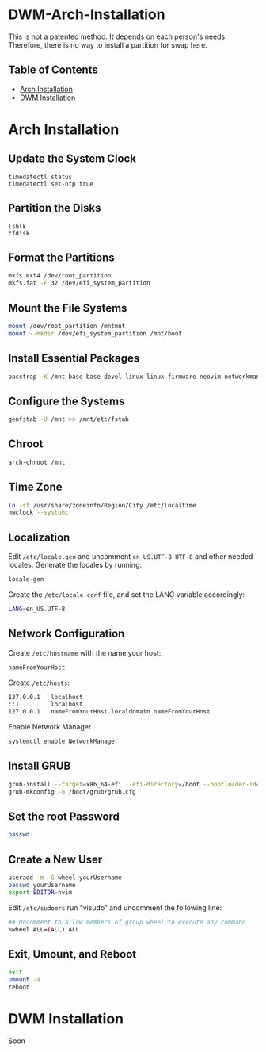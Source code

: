 # DWM-Arch-Installation
This is not a patented method. It depends on each person's needs. Therefore, there is no way to install a partition for swap here.

## Table of Contents
- [Arch Installation](#arch-installation)
- [DWM Installation](#dwm-installation)

# Arch Installation 
## Update the System Clock
```shell
timedatectl status
timedatectl set-ntp true
```
## Partition the Disks
```shell
lsblk
cfdisk
```
## Format the Partitions
```sh
mkfs.ext4 /dev/root_partition
mkfs.fat -F 32 /dev/efi_system_partition
```
## Mount the File Systems
```sh
mount /dev/root_partition /mntmnt
mount --mkdir /dev/efi_system_partition /mnt/boot
```
## Install Essential Packages
```sh
pacstrap -K /mnt base base-devel linux linux-firmware neovim networkmanager network-manager-applet grub efibootmgr linux-headers mtools git xdg-user-dirs
```
## Configure the Systems
```sh
genfstab -U /mnt >> /mnt/etc/fstab
```
## Chroot
```sh
arch-chroot /mnt
```
## Time Zone
```sh
ln -sf /usr/share/zoneinfo/Region/City /etc/localtime
hwclock --systohc
```
## Localization
Edit `/etc/locale.gen` and uncomment `en_US.UTF-8 UTF-8` and other needed locales. Generate the locales by running:
```sh
locale-gen
```
Create the `/etc/locale.conf` file, and set the LANG variable accordingly:
```sh
LANG=en_US.UTF-8
```
## Network Configuration 
Create `/etc/hostname` with the name your host:
```sh
nameFromYourHost
```
Create `/etc/hosts`:
```sh
127.0.0.1   localhost
::1         localhost
127.0.0.1   nameFromYourHost.localdomain nameFromYourHost
```
Enable Network Manager
```sh
systemctl enable NetworkManager
```
## Install GRUB
```sh
grub-install --target=x86_64-efi --efi-directory=/boot --bootloader-id=GRUB
grub-mkconfig -o /boot/grub/grub.cfg
```
## Set the root Password
```sh
passwd
```
## Create a New User
```sh
useradd -m -G wheel yourUsername
passwd yourUsername  
export EDITOR=nvim
```
Edit `/etc/sudoers` run “visudo” and uncomment the following line:
```sh
## Uncomment to allow members of group wheel to execute any command
%wheel ALL=(ALL) ALL
```
## Exit, Umount, and Reboot
```sh
exit
umount -a
reboot  
```

# DWM Installation
Soon
